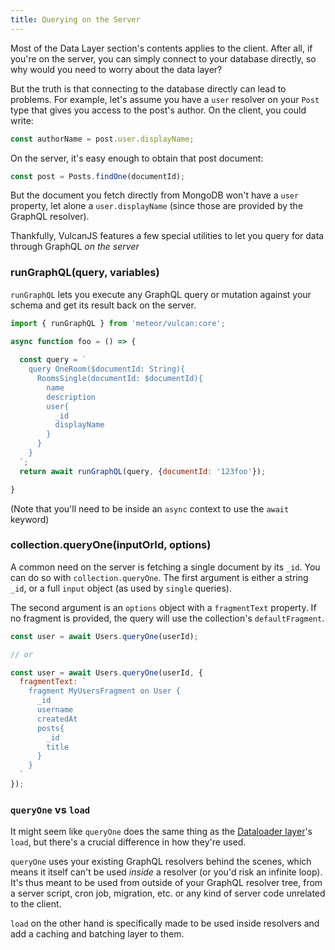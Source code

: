 ```yaml
---
title: Querying on the Server
---
```


Most of the Data Layer section's contents applies to the client. After all, if you're on the server, you can simply connect to your database directly, so why would you need to worry about the data layer?

But the truth is that connecting to the database directly can lead to problems. For example, let's assume you have a `user` resolver on your `Post` type that gives you access to the post's author. On the client, you could write:

```js
const authorName = post.user.displayName;
```

On the server, it's easy enough to obtain that post document:

```js
const post = Posts.findOne(documentId);
```

But the document you fetch directly from MongoDB won't have a `user` property, let alone a `user.displayName` (since those are provided by the GraphQL resolver).

Thankfully, VulcanJS features a few special utilities to let you query for data through GraphQL *on the server*

### runGraphQL(query, variables)

`runGraphQL` lets you execute any GraphQL query or mutation against your schema and get its result back on the server. 

```js
import { runGraphQL } from 'meteor/vulcan:core';

async function foo = () => {
  
  const query = `
    query OneRoom($documentId: String){
      RoomsSingle(documentId: $documentId){
        name
        description
        user{
          _id
          displayName
        }
      }
    }
  `;
  return await runGraphQL(query, {documentId: '123foo'});

}
```

(Note that you'll need to be inside an `async` context to use the `await` keyword)

### collection.queryOne(inputOrId, options)

A common need on the server is fetching a single document by its `_id`. You can do so with `collection.queryOne`. The first argument is either a string `_id`, or a full `input` object (as used by `single` queries). 

The second argument is an `options` object with a `fragmentText` property. If no fragment is provided, the query will use the collection's `defaultFragment`. 

```js
const user = await Users.queryOne(userId);

// or

const user = await Users.queryOne(userId, {
  fragmentText: `
    fragment MyUsersFragment on User {
      _id
      username
      createdAt
      posts{
        _id
        title
      }
    }
  `
});
```

### `queryOne` vs `load`

It might seem like `queryOne` does the same thing as the [Dataloader layer](/performance.html#Caching-amp-Batching)'s `load`, but there's a crucial difference in how they're used. 

`queryOne` uses your existing GraphQL resolvers behind the scenes, which means it itself can't be used *inside* a resolver (or you'd risk an infinite loop). It's thus meant to be used from outside of your GraphQL resolver tree, from a server script, cron job, migration, etc. or any kind of server code unrelated to the client. 

`load` on the other hand is specifically made to be used inside resolvers and add a caching and batching layer to them. 